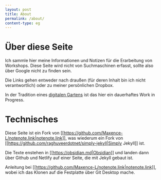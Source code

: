 ```yaml
---
layout: post
title: About
permalink: /about/
content-type: eg
---
```

# Über diese Seite

Ich sammle hier meine Informationen und Notizen für die Erarbeitung von Workshops. Diese Seite wird nicht von Suchmaschinen erfasst, sollte also über Google nicht zu finden sein.

Die Links gehen entweder nach draußen (für deren Inhalt bin ich nicht verantwortlich) oder zu meiner persönlichen Dropbox.

In der Tradition eines [digitalen Gartens](https://garyhollingsbee.com/blog/2021/07/28/maintaining-a-digitalgarden) ist das hier ein dauerhaftes Work in Progress.

# Technisches 

Diese Seite ist ein Fork von [[https://github.com/Maxence-L/notenote.link|notenote.link]], was wiederum ein Fork von [[https://github.com/raghuveerdotnet/simply-jekyll|Simply Jekyll]] ist. 

Die Texte enstehen in [[https://obsidian.md|Obsidian]] und landen dann über Github und Netlify auf einer Seite, die mit Jekyll gebaut ist.

Anleitung bei [[https://github.com/Maxence-L/notenote.link|notenote.link]], wobei ich das Klonen auf die Festplatte über Git Desktop mache.